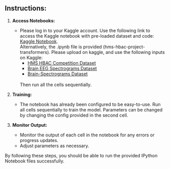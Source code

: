 ## Instructions:

1. **Access Notebooks:**
   - Please log in to your Kaggle account. Use the following link to access the Kaggle notebook with pre-loaded dataset and code: <br>
     [Kaggle Notebook](https://www.kaggle.com/code/gothos01/hms-hbac-project-transformers). <br>
      Alternatively, the .ipynb file is provided (hms-hbac-project-transformers). Please upload on kaggle, and use the following inputs on Kaggle:
     + [HMS HBAC Competition Dataset](https://www.kaggle.com/competitions/hms-harmful-brain-activity-classification)
     + [Brain EEG Spectrograms Dataset](https://www.kaggle.com/datasets/cdeotte/brain-eeg-spectrograms)
     + [Brain-Spectrograms Dataset](https://www.kaggle.com/datasets/cdeotte/brain-spectrograms)
     <br>
     Then run all the cells sequentially.
     
2. **Training:**
   - The notebook has already been configured to be easy-to-use. Run all cells sequentially to train the model.
   Parameters can be changed by changing the config provided in the second cell.

3. **Monitor Output:**
   - Monitor the output of each cell in the notebook for any errors or progress updates.
   - Adjust parameters as necessary.

By following these steps, you should be able to run the provided IPython Notebook files successfully.
